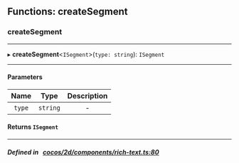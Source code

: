## Functions: createSegment

### createSegment


___
▸ **createSegment**<`ISegment`\>(`type: string`): `ISegment`
___


#### Parameters

| Name | Type | Description |
| :------: | :------: | :------: |
| `type` | `string` | - |

#### Returns `ISegment` 
___


##### Defined in &nbsp;   [cocos/2d/components/rich-text.ts:80](https://github.com/cocos-creator/engine/blob/c7bf6b8a9/cocos/2d/components/rich-text.ts#L80)&nbsp;
